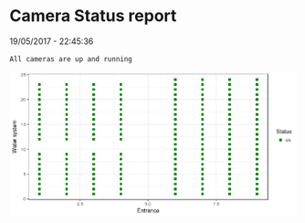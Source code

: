 Camera Status report
================
19/05/2017 - 22:45:36

    All cameras are up and running

![](camreport_files/figure-markdown_github/unnamed-chunk-2-1.png)
